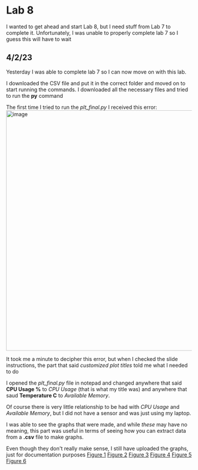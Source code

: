 # Lab 8

I wanted to get ahead and start Lab 8, but I need stuff from Lab 7 to complete it. Unfortunately, I was unable to properly complete lab 7 so I guess this will have to wait 

## 4/2/23
Yesterday I was able to complete lab 7 so I can now move on with this lab.

I downloaded the CSV file and put it in the correct folder and moved on to start running the commands. I downloaded all the necessary files and tried to run the **py** command

The first time I tried to run the *plt_final.py* I received this error:
<img width="653" alt="image" src="https://user-images.githubusercontent.com/98117974/229372593-fdf78456-a1f5-425e-bf8d-600a15ba6887.png">

It took me a minute to decipher this error, but when I checked the slide instructions, the part that said *customized plot titles* told me what I needed to do

I opened the *plt_final.py* file in notepad and changed anywhere that said **CPU Usage %** to *CPU Usage* (that is what my title was)
and anywhere that saud **Temperature C** to *Available Memory*. 

Of course there is very little relationship to be had with *CPU Usage* and *Available Memory*, but I did not have a sensor and was just using my laptop. 

I was able to see the graphs that were made, and while *these* may have no meaning, this part was useful in terms of seeing how you can extract data from a **.csv** file to make graphs.

Even though they don't really make sense, I still have uploaded the graphs, just for documentation purposes
[Figure 1](https://github.com/jagbata/EE322/blob/main/Lab%208/Lab8_Figure_1.jpeg)
[Figure 2](https://github.com/jagbata/EE322/blob/main/Lab%208/Lab8_Figure_2.jpeg)
[Figure 3](https://github.com/jagbata/EE322/blob/main/Lab%208/Lab8_Figure_3.jpeg)
[Figure 4](https://github.com/jagbata/EE322/blob/main/Lab%208/Lab8_Figure_4.jpeg)
[Figure 5](https://github.com/jagbata/EE322/blob/main/Lab%208/Lab8_Figure_5.jpeg)
[Figure 6](https://github.com/jagbata/EE322/blob/main/Lab%208/Lab8_Figure_6.jpeg)




